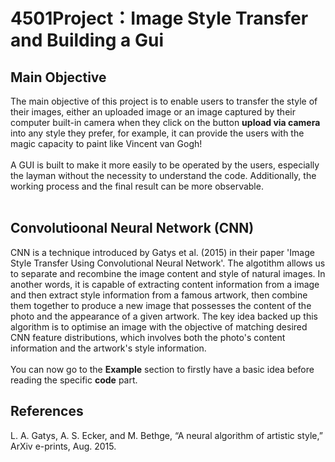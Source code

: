 # 4501Project：Image Style Transfer and Building a Gui
## Main Objective
The main objective of this project is to enable users to transfer the style of their images, either an uploaded image or an image captured by their computer built-in camera when they click on the button **upload via camera** into any style they prefer, for example, it can provide the users with the magic capacity to paint like Vincent van Gogh!<br> 
<br>
A GUI is built to make it more easily to be operated by the users, especially the layman without the necessity to understand the code. Additionally, the working process and the final result can be more observable.<br>
<br>
## Convolutioonal Neural Network (CNN)
CNN is a technique introduced by Gatys et al. (2015) in their paper 'Image Style Transfer Using Convolutional Neural Network'. The algotithm allows us to separate and recombine the image content and style of natural images. In another words, it is capable of extracting content information from a image and then extract style information from a famous artwork, then combine them together to produce a new image that possesses the content of the photo and the appearance of a given artwork. The key idea backed up this algorithm is to optimise an image with the objective of matching desired CNN feature distributions, which involves both the photo's content information and the artwork's style information.<br>
<br>
You can now go to the **Example** section to firstly have a basic idea before reading the specific **code** part.<br>




  
## References
L. A. Gatys, A. S. Ecker, and M. Bethge, “A neural algorithm of artistic style,” ArXiv e-prints, Aug. 2015.
